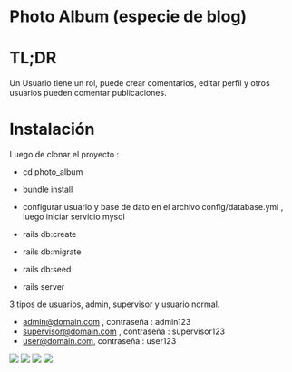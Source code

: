 # Photo Album (especie de blog)

# TL;DR
Un Usuario tiene un rol, puede crear comentarios, editar perfil y otros usuarios pueden comentar publicaciones.

# Instalación
Luego de clonar el proyecto :
* cd photo_album

* bundle install

* configurar usuario y base de dato en el archivo config/database.yml , luego iniciar servicio mysql

* rails db:create

* rails db:migrate

* rails db:seed

* rails server

3 tipos de usuarios, admin, supervisor y usuario normal.

* admin@domain.com , contraseña : admin123
* supervisor@domain.com , contraseña : supervisor123
* user@domain.com, contraseña : user123

<img src="https://i.imgur.com/bEfJkIP.png" />

<img src="https://i.imgur.com/6res4Jx.png" />

<img src="https://i.imgur.com/n1RmQk4.png" />

<img src="https://i.imgur.com/0jZheSp.png" />
